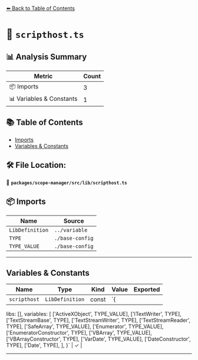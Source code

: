 [⬅️ Back to Table of Contents](../../../../index.md)

# 📄 `scripthost.ts`

## 📊 Analysis Summary

| Metric | Count |
|--------|-------|
| 📦 Imports | 3 |
| 📊 Variables & Constants | 1 |

## 📚 Table of Contents

- [Imports](#imports)
- [Variables & Constants](#variables-constants)

## 🛠️ File Location:
📂 **`packages/scope-manager/src/lib/scripthost.ts`**

## 📦 Imports

| Name | Source |
|------|--------|
| `LibDefinition` | `../variable` |
| `TYPE` | `./base-config` |
| `TYPE_VALUE` | `./base-config` |


---

## Variables & Constants

| Name | Type | Kind | Value | Exported |
|------|------|------|-------|----------|
| `scripthost` | `LibDefinition` | const | `{
  libs: [],
  variables: [
    ['ActiveXObject', TYPE_VALUE],
    ['ITextWriter', TYPE],
    ['TextStreamBase', TYPE],
    ['TextStreamWriter', TYPE],
    ['TextStreamReader', TYPE],
    ['SafeArray', TYPE_VALUE],
    ['Enumerator', TYPE_VALUE],
    ['EnumeratorConstructor', TYPE],
    ['VBArray', TYPE_VALUE],
    ['VBArrayConstructor', TYPE],
    ['VarDate', TYPE_VALUE],
    ['DateConstructor', TYPE],
    ['Date', TYPE],
  ],
}` | ✓ |


---